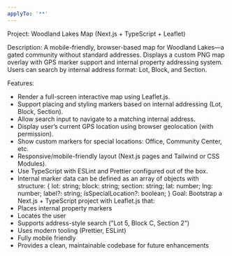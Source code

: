 ```yaml
---
applyTo: '**'
---
```

Project: Woodland Lakes Map (Next.js + TypeScript + Leaflet)

Description:
A mobile-friendly, browser-based map for Woodland Lakes—a gated community without standard addresses.
Displays a custom PNG map overlay with GPS marker support and internal property addressing system.
Users can search by internal address format: Lot, Block, and Section.

Features:
- Render a full-screen interactive map using Leaflet.js.
- Support placing and styling markers based on internal addressing (Lot, Block, Section).
- Allow search input to navigate to a matching internal address.
- Display user’s current GPS location using browser geolocation (with permission).
- Show custom markers for special locations: Office, Community Center, etc.
- Responsive/mobile-friendly layout (Next.js pages and Tailwind or CSS Modules).
- Use TypeScript with ESLint and Prettier configured out of the box.
- Internal marker data can be defined as an array of objects with structure:
  {
    lot: string;
    block: string;
    section: string;
    lat: number;
    lng: number;
    label?: string;
    isSpecialLocation?: boolean;
  }
Goal:
Bootstrap a Next.js + TypeScript project with Leaflet.js that:
- Places internal property markers
- Locates the user
- Supports address-style search ("Lot 5, Block C, Section 2")
- Uses modern tooling (Prettier, ESLint)
- Fully mobile friendly
- Provides a clean, maintainable codebase for future enhancements
